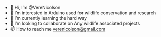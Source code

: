 - 👋 Hi, I’m @VereNicolson
- 👀 I’m interested in Arduino used for wildlife conservation and research
- 🌱 I’m currently learning the hard way
- 💞️ I’m looking to collaborate on Any wildlife associated projects
- 📫 How to reach me verenicolson@gmail.com

<!---
VereNicolson/VereNicolson is a ✨ special ✨ repository because its `README.md` (this file) appears on your GitHub profile.
You can click the Preview link to take a look at your changes.
--->

